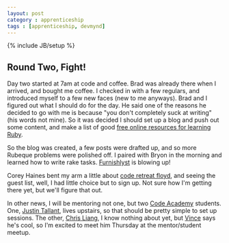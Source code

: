 ```yaml
---
layout: post
category : apprenticeship
tags : [apprenticeship, devmynd]
---
```

{% include JB/setup %}

## Round Two, Fight!

Day two started at 7am at code and coffee. Brad was already there when I
arrived, and bought me coffee. I checked in with a few regulars, and
introduced myself to a few new faces (new to me anyways). Brad and I
figured out what I should do for the day. He said one of the reasons he
decided to go with me is because "you don't completely suck at writing"
(his words not mine). So it was decided I should set up a blog and push
out some content, and make a list of good [free online resources for
learning Ruby](#). 

So the blog was created, a few posts were drafted up, and so more
Rubeque problems were polished off. I paired with Bryon in the morning
and learned how to write rake tasks.
[Furnishlyst](http://furnishlyst.com) is blowing up!

Corey Haines bent my arm a little about [code retreat floyd](http://coderetreatfloyd2012.eventbrite.com/), and seeing
the guest list, well, I had little choice but to sign up. Not sure how
I'm getting there yet, but we'll figure that out.

In other news, I will be mentoring not one, but two [Code
Academy](http://codeacademy.org) students. One, [Justin Tallant](http://justintallant.com/), lives upstairs, so that should be pretty simple to set up sessions. The other, [Chris Liang](http://twitter.com/chriscliang), I know nothing about yet, but [Vince](http://twitter.com/vcabansag) says he's cool, so I'm excited to meet him Thursday at the mentor/student meetup.
